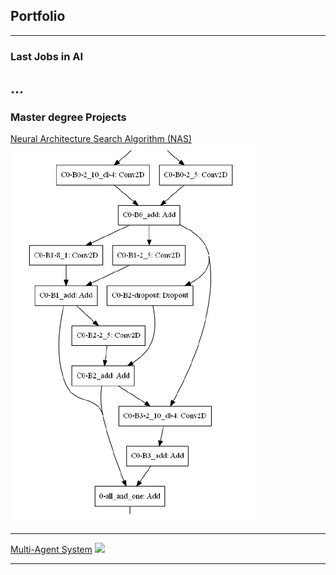 ## Portfolio

---


### Last Jobs in AI

...
---




### Master degree Projects

[Neural Architecture Search Algorithm (NAS)](/nas_page)
<img src="images/nas-output.jpg?raw=true"/>

---
[Multi-Agent System](/mas_page)
<img src="images/MAS-gif.gif?raw=true"/>

---

